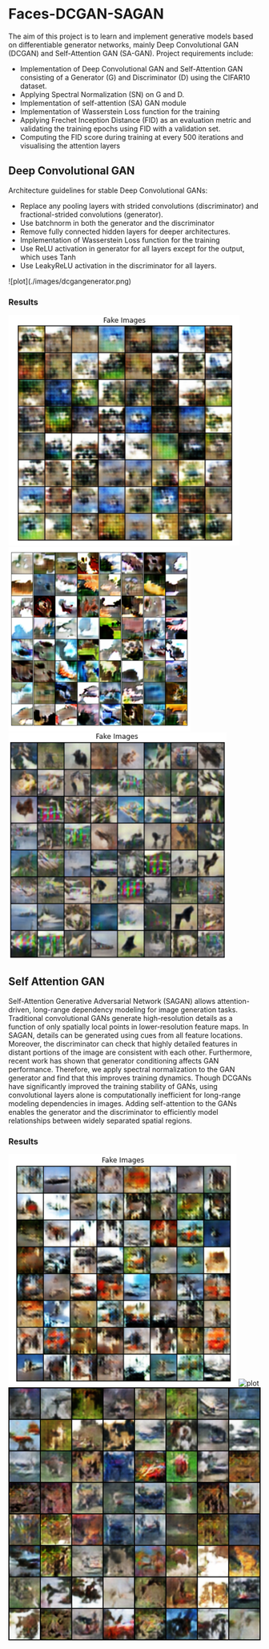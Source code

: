 # Faces-DCGAN-SAGAN

The aim of this project is to learn and implement generative models based on
differentiable generator networks, mainly Deep Convolutional GAN (DCGAN)
and Self-Attention GAN (SA-GAN). Project requirements include:<br>
<ul>
<li>Implementation of Deep Convolutional GAN and Self-Attention GAN consisting of a Generator (G) and Discriminator (D) using the CIFAR10 dataset.
<li>Applying Spectral Normalization (SN) on G and D.

<li>Implementation of self-attention (SA) GAN module

<li>Implementation of Wasserstein Loss function for the training

<li>Applying Frechet Inception Distance (FID) as an evaluation metric and validating the training epochs using FID with a validation set.

<li>Computing the FID score during training at every 500 iterations and visualising the attention layers

</ul>

##  Deep Convolutional GAN
Architecture guidelines for stable Deep Convolutional GANs:

<ul>
<li> Replace any pooling layers with strided convolutions (discriminator) and fractional-strided convolutions (generator).

<li>Use batchnorm in both the generator and the discriminator


<li>Remove fully connected hidden layers for deeper architectures.


<li>Implementation of Wasserstein Loss function for the training

<li>Use ReLU activation in generator for all layers except for the output, which uses Tanh

<li>Use LeakyReLU activation in the discriminator for all layers.

</ul>
![plot](./images/dcgangenerator.png)

### Results

![plot](./images/fake_epoch10.png)
![plot](./images/fake_epoch20.png)
![plot](./images/fake_epoch30.png)
<br>


## Self Attention GAN

Self-Attention Generative Adversarial Network (SAGAN) allows attention-driven, long-range dependency modeling for image generation tasks. Traditional convolutional GANs generate high-resolution
details as a function of only spatially local points in lower-resolution feature maps. In SAGAN, details
can be generated using cues from all feature locations. Moreover, the discriminator can check that
highly detailed features in distant portions of the image are consistent with each other. Furthermore,
recent work has shown that generator conditioning affects GAN performance. Therefore, we apply
spectral normalization to the GAN generator and find that this improves training dynamics.
Though DCGANs have significantly improved the training stability of GANs, using convolutional
layers alone is computationally inefficient for long-range modeling dependencies in images. Adding
self-attention to the GANs enables the generator and the discriminator to efficiently model relationships between widely separated spatial regions. <br>

### Results
![plot](./images/2_1.png)
![plot](./images/2_12.png)
![plot](./images/2_3.png)

